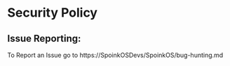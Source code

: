 # Security Policy

## Issue Reporting:

To Report an Issue go to https://SpoinkOSDevs/SpoinkOS/bug-hunting.md
